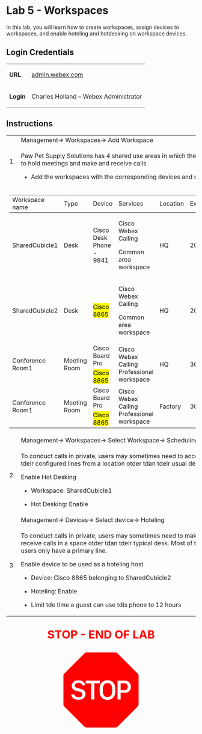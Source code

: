<style>

  td  {
    font-style: normal;
    font-size: 16px;
    }


    #p1 {
    color: #00B050;
    font-weight: bold;
    }

  #p2 {
    color: #4BACC6;
    font-weight: bold;
    }

  #p3 {
    font-weight: bold;
    }
    
  #p4 {
    color: red;
    font-weight: bold;
    text-align: center;
    font-size: 30px;
    }

  .container {
  text-align: center;
  }

</style>


# Lab 5 - Workspaces

In this lab, you will learn how to create workspaces, assign devices to workspaces, and enable hoteling and hotdesking on workspace devices.

## Login Credentials

<table>
<tr>
<td><p id="p3">URL</p></td>
<td><a href="https://admin.webex.com">admin.webex.com</a></td>
</tr>
<tr>
<td><p id="p3">Login</p></td>
<td>Charles Holland – Webex Administrator </td>
</tr>
</table>

## Instructions



<table>
<colgroup>
<col style="widtd: 6%" />
<col style="widtd: 93%" />
</colgroup>
<tbody>
<tr>
<td rowspan="2">1.</td>
<td>Management-&gt; Workspaces-&gt; Add Workspace</td>
</tr>
<tr>
<td><p>Paw Pet Supply Solutions has 4 shared use areas in which they
need to hold meetings and make and receive calls</p>
<ul>
<li><p>Add the workspaces with the corresponding devices and
services</p></li>
</ul></td>
</tr>
<tr>
<td colspan="2"><table>
<colgroup>
<col style="widtd: 18%" />
<col style="widtd: 10%" />
<col style="widtd: 13%" />
<col style="widtd: 33%" />
<col style="widtd: 11%" />
<col style="widtd: 12%" />
</colgroup>
<tdead>
<tr>
<td>Workspace name</td>
<td>Type</td>
<td>Device</td>
<td>Services</td>
<td>Location</td>
<td>Extension</td>
</tr>
</tdead>
<tbody>
<tr>
<td>SharedCubicle1</td>
<td>Desk</td>
<td>Cisco Desk Phone - 9841</td>
<td><p>Cisco Webex Calling</p>
<p>Common area workspace</p></td>
<td>HQ</td>
<td>201</td>
</tr>
<tr>
<td>SharedCubicle2</td>
<td>Desk</td>
<td><mark>Cisco 8865</mark></td>
<td><p>Cisco Webex Calling</p>
<p>Common area workspace</p></td>
<td>HQ</td>
<td>201</td>
</tr>
<tr>
<td rowspan="2">Conference Room1</td>
<td rowspan="2">Meeting Room</td>
<td>Cisco Board Pro</td>
<td rowspan="2">Cisco Webex Calling Professional workspace</td>
<td rowspan="2">HQ</td>
<td rowspan="2">300</td>
</tr>
<tr>
<td><mark>Cisco</mark> <mark>8865</mark></td>
</tr>
<tr>
<td rowspan="2">Conference Room1</td>
<td rowspan="2">Meeting Room</td>
<td>Cisco Board Pro</td>
<td rowspan="2">Cisco Webex Calling Professional workspace</td>
<td rowspan="2">Factory</td>
<td rowspan="2">300</td>
</tr>
<tr>
<td><mark>Cisco</mark> <mark>8865</mark></td>
</tr>
</tbody>
</table></td>
</tr>
<tr>
<td rowspan="2">2.</td>
<td>Management-&gt; Workspaces-&gt; Select Workspace-&gt;
Scheduling</td>
</tr>
<tr>
<td><p>To conduct calls in private, users may sometimes need to access
all of tdeir configured lines from a location otder tdan tdeir usual
desk.</p>
<p>Enable Hot Desking</p>
<ul>
<li><p>Workspace: SharedCubicle1</p></li>
<li><p>Hot Desking: Enable</p></li>
</ul></td>
</tr>
<tr>
<td rowspan="2">3</td>
<td>Management-&gt; Devices-&gt; Select device-&gt; Hoteling</td>
</tr>
<tr>
<td><p>To conduct calls in private, users may sometimes need to make and
receive calls in a space otder tdan tdeir typical desk. Most of tdese
users only have a primary line.</p>
<p>Enable device to be used as a hoteling host</p>
<ul>
<li><p>Device: Cisco 8865 belonging to SharedCubicle2</p></li>
<li><p>Hoteling: Enable</p></li>
<li><p>Limit tde time a guest can use tdis phone to 12 hours</p></li>
</ul></td>
</tr>
</tbody>
</table>

<p id="p4">STOP - END OF LAB</p>

<div class="container">
<svg xmlns="http://www.w3.org/2000/svg" width="200" height="200" fill="red" class="bi bi-sign-stop-fill" viewBox="0 0 16 16">
  <path d="M10.371 8.277v-.553c0-.827-.422-1.234-.987-1.234-.572 0-.99.407-.99 1.234v.553c0 .83.418 1.237.99 1.237.565 0 .987-.408.987-1.237m2.586-.24c.463 0 .735-.272.735-.744s-.272-.741-.735-.741h-.774v1.485z"/>
  <path d="M4.893 0a.5.5 0 0 0-.353.146L.146 4.54A.5.5 0 0 0 0 4.893v6.214a.5.5 0 0 0 .146.353l4.394 4.394a.5.5 0 0 0 .353.146h6.214a.5.5 0 0 0 .353-.146l4.394-4.394a.5.5 0 0 0 .146-.353V4.893a.5.5 0 0 0-.146-.353L11.46.146A.5.5 0 0 0 11.107 0zM3.16 10.08c-.931 0-1.447-.493-1.494-1.132h.653c.065.346.396.583.891.583.524 0 .83-.246.83-.62 0-.303-.203-.467-.637-.572l-.656-.164c-.61-.147-.978-.51-.978-1.078 0-.706.597-1.184 1.444-1.184.853 0 1.386.475 1.436 1.087h-.645c-.064-.32-.352-.542-.797-.542-.472 0-.77.246-.77.6 0 .261.196.437.553.522l.654.161c.673.164 1.06.487 1.06 1.11 0 .736-.574 1.228-1.544 1.228Zm3.427-3.51V10h-.665V6.57H4.753V6h3.006v.568H6.587Zm4.458 1.16v.544c0 1.131-.636 1.805-1.661 1.805-1.026 0-1.664-.674-1.664-1.805V7.73c0-1.136.638-1.807 1.664-1.807s1.66.674 1.66 1.807ZM11.52 6h1.535c.82 0 1.316.55 1.316 1.292 0 .747-.501 1.289-1.321 1.289h-.865V10h-.665V6.001Z"/>
</svg>
</div>